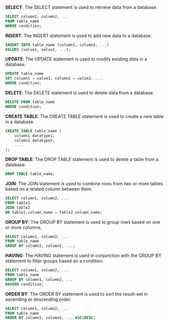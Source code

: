 **SELECT**: The SELECT statement is used to retrieve data from a database.

```sql
SELECT column1, column2, ...
FROM table_name
WHERE condition;
```

**INSERT**: The INSERT statement is used to add new data to a database.

```sql
INSERT INTO table_name (column1, column2, ...)
VALUES (value1, value2, ...);
```

**UPDATE**: The UPDATE statement is used to modify existing data in a database.

```sql
UPDATE table_name
SET column1 = value1, column2 = value2, ...
WHERE condition;
```

**DELETE**: The DELETE statement is used to delete data from a database.

```sql
DELETE FROM table_name
WHERE condition;
```

**CREATE TABLE**: The CREATE TABLE statement is used to create a new table in a database.

```sql
CREATE TABLE table_name (
    column1 datatype1,
    column2 datatype2,
    ...
);
```

**DROP TABLE**: The DROP TABLE statement is used to delete a table from a database.

```sql
DROP TABLE table_name;
```

**JOIN**: The JOIN statement is used to combine rows from two or more tables based on a related column between them.

```sql
SELECT column1, column2, ...
FROM table1
JOIN table2
ON table1.column_name = table2.column_name;
```

**GROUP BY**: The GROUP BY statement is used to group rows based on one or more columns.

```sql
SELECT column1, column2, ...
FROM table_name
GROUP BY column1, column2, ...;
```

**HAVING**: The HAVING statement is used in conjunction with the GROUP BY statement to filter groups based on a condition.

```sql
SELECT column1, column2, ...
FROM table_name
GROUP BY column1, column2, ...
HAVING condition;
```

**ORDER BY**: The ORDER BY statement is used to sort the result-set in ascending or descending order.

```sql
SELECT column1, column2, ...
FROM table_name
ORDER BY column1, column2, ... ASC|DESC;
```
